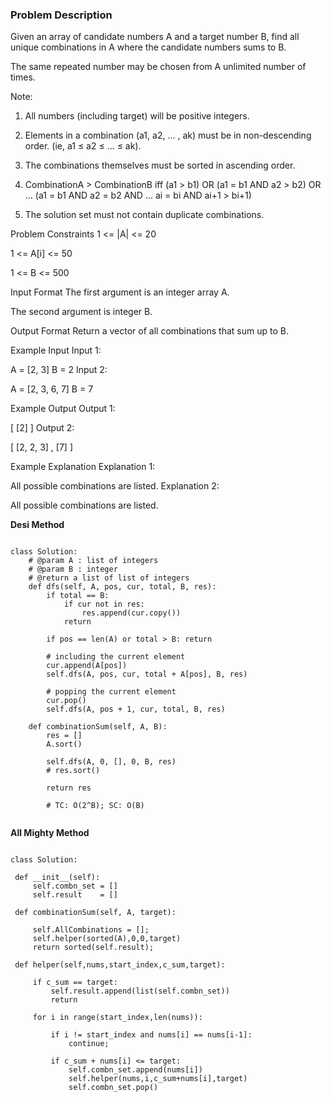 ### Problem Description

Given an array of candidate numbers A and a target number B, find all unique combinations in A where the candidate numbers sums to B.

The same repeated number may be chosen from A unlimited number of times.

Note:

1) All numbers (including target) will be positive integers.

2) Elements in a combination (a1, a2, … , ak) must be in non-descending order. (ie, a1 ≤ a2 ≤ … ≤ ak).

3) The combinations themselves must be sorted in ascending order.

4) CombinationA > CombinationB iff (a1 > b1) OR (a1 = b1 AND a2 > b2) OR ... (a1 = b1 AND a2 = b2 AND ... ai = bi AND ai+1 > bi+1)

5) The solution set must not contain duplicate combinations.



Problem Constraints
1 <= |A| <= 20

1 <= A[i] <= 50

1 <= B <= 500



Input Format
The first argument is an integer array A.

The second argument is integer B.



Output Format
Return a vector of all combinations that sum up to B.



Example Input
Input 1:

A = [2, 3]
B = 2
Input 2:

A = [2, 3, 6, 7]
B = 7


Example Output
Output 1:

[ [2] ]
Output 2:

[ [2, 2, 3] , [7] ]


Example Explanation
Explanation 1:

All possible combinations are listed.
Explanation 2:

All possible combinations are listed.



**Desi Method**

```

class Solution:
    # @param A : list of integers
    # @param B : integer
    # @return a list of list of integers
    def dfs(self, A, pos, cur, total, B, res):
        if total == B:
            if cur not in res:
                res.append(cur.copy())
            return

        if pos == len(A) or total > B: return

        # including the current element
        cur.append(A[pos])
        self.dfs(A, pos, cur, total + A[pos], B, res)

        # popping the current element
        cur.pop()
        self.dfs(A, pos + 1, cur, total, B, res)

    def combinationSum(self, A, B):
        res = []
        A.sort()

        self.dfs(A, 0, [], 0, B, res)
        # res.sort()

        return res

        # TC: O(2^B); SC: O(B)
        
   ```
   
   **All Mighty Method**
   
   ```
   
   class Solution:
    
    def __init__(self):
        self.combn_set = []
        self.result    = []

	def combinationSum(self, A, target):

        self.AllCombinations = [];
        self.helper(sorted(A),0,0,target)
        return sorted(self.result);
    
    def helper(self,nums,start_index,c_sum,target):
        
        if c_sum == target:
            self.result.append(list(self.combn_set))
            return 
        
        for i in range(start_index,len(nums)):
            
            if i != start_index and nums[i] == nums[i-1]:
                continue;

            if c_sum + nums[i] <= target:
                self.combn_set.append(nums[i])
                self.helper(nums,i,c_sum+nums[i],target)
                self.combn_set.pop()
            

   
   ```

